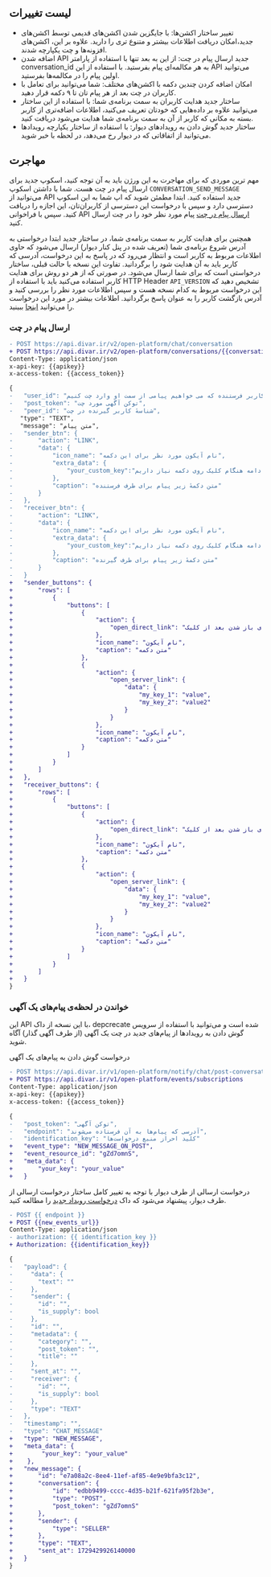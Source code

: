 ## لیست تغییرات
- تغییر ساختار اکشن‌ها:‌ با جایگزین شدن اکشن‌های قدیمی توسط اکشن‌های جدید،امکان دریافت اطلاعات بیشتر و متنوع تری را دارید. علاوه بر این، اکشن‌های افزونه‌ها و چت یکپارچه شدند.
 - اضافه شدن API جدید ارسال پیام در چت: از این به بعد تنها با استفاده از پارامتر conversation_id به هر مکالمه‌ای پیام بفرستید.  با استفاده از این API می‌توانید اولین پیام را در مکالمه‌ها بفرستید.
 - امکان اضافه کردن چندین دکمه با اکشن‌های مختلف: شما می‌توانید  برای تعامل با کاربران در چت بعد از هر پیام تان تا ۹ دکمه قرار دهید.
 - ساختار جدید هدایت کاربران به سمت برنامه‌ی شما: با استفاده از این ساختار می‌توانید علاوه بر داده‌هایی که خودتان تعریف می‌کنید، اطلاعات اضافه‌تری از کاربر بسته به مکانی که کاربر از آن به سمت برنامه‌ی شما هدایت می‌شود دریافت کنید.
 - ساختار جدید گوش دادن به رویداد‌های دیوار: با استفاده از ساختار یکپارچه رویدادها می‌توانید از اتفاقاتی که در دیوار رخ می‌دهد، در لحظه با خبر شوید.
   
## مهاجرت
مهم ترین موردی که برای مهاجرت به این ورژن باید به آن توجه کنید، اسکوپ جدید برای ارسال پیام در چت هست. شما با داشتن اسکوپ `CONVERSATION_SEND_MESSAGE` می‌توانید از API جدید استفاده کنید. ابتدا مطمئن شوید که اپ شما به این اسکوپ دسترسی دارد و سپس با درخواست این دسترسی از کاربران‌تان، این اجازه را دریافت کنید. سپس با فراخوانی API [ارسال پیام در چت](chat/send_message.md#درخواست-ارسال-پیام-در-چت) پیام مورد نظر خود را در چت ارسال کنید.

همچنین برای هدایت کاربر به سمت برنامه‌ی شما، در ساختار جدید ابتدا درخواستی به آدرس شروع برنامه‌ی شما (تعریف شده در پنل کنار دیوار) ارسال می‌شود که حاوی اطلاعات مربوط به کاربر است و انتظار می‌رود که در پاسخ به این درخواست، آدرسی  که کاربر باید به آن هدایت شود را برگردانید. تفاوت این نسخه‌ با حالت قبلی، ساختار درخواستی است که برای شما ارسال می‌شود. در صورتی که از هر دو روش برای هدایت کاربر استفاده می‌کنید باید با استفاده از HTTP Header `API_VERSION` تشخیص دهید که این درخواست مربوط به کدام نسخه هست و سپس اطلاعات مورد نظر را بررسی کنید و آدرس بازگشت کاربر را به عنوان پاسخ برگردانید. اطلاعات بیشتر در مورد این درخواست را می‌توانید [اینجا](/widgets/actions/open_server_link.md) ببینید.

### ارسال پیام در چت


 ```diff
- POST https://api.divar.ir/v2/open-platform/chat/conversation
+ POST https://api.divar.ir/v2/open-platform/conversations/{{conversation_id}}/messages
Content-Type: application/json
x-api-key: {{apikey}}
x-access-token: {{access_token}}

{
-   "user_id": "شناسهٔ کاربر فرستنده که می خواهیم پیامی از سمت او وارد چت کنیم",
-   "post_token": "توکن آگهی مورد چت",
-   "peer_id": "شناسهٔ کاربر گیرنده در چت",
    "type": "TEXT",
    "message": "متن پیام",
-   "sender_btn": {
-       "action": "LINK",
-       "data": {
-           "icon_name": "نام آیکون مورد نظر برای این دکمه",
-           "extra_data": {
-               "your_custom_key":"اطلاعاتی که در ادامه هنگام کلیک روی دکمه نیاز داریم"
-           },
-           "caption": "متن دکمهٔ زیر پیام برای طرف فرستنده"
-       }
-   },
-   "receiver_btn": {
-       "action": "LINK",
-       "data": {
-           "icon_name": "نام آیکون مورد نظر برای این دکمه",
-           "extra_data": {
-               "your_custom_key":"اطلاعاتی که در ادامه هنگام کلیک روی دکمه نیاز داریم"
-           },
-           "caption": "متن دکمهٔ زیر پیام برای طرف گیرنده"
-       }
-   }
+   "sender_buttons": {
+       "rows": [
+           {
+               "buttons": [
+                   {
+                       "action": {
+                           "open_direct_link": "آدرس مورد نظر برای باز شدن بعد از کلیک"
+                       },
+                       "icon_name": "نام آیکون",
+                       "caption": "متن دکمه"
+                   },
+                   {
+                       "action": {
+                           "open_server_link": {
+                               "data": {
+                                   "my_key_1": "value",
+                                   "my_key_2": "value2"
+                               }
+                           }
+                       },
+                       "icon_name": "نام آیکون",
+                       "caption": "متن دکمه"
+                   }
+               ]
+           }
+       ]
+   },
+   "receiver_buttons": {
+       "rows": [
+           {
+               "buttons": [
+                   {
+                       "action": {
+                           "open_direct_link": "آدرس مورد نظر برای باز شدن بعد از کلیک"
+                       },
+                       "icon_name": "نام آیکون",
+                       "caption": "متن دکمه"
+                   },
+                   {
+                       "action": {
+                           "open_server_link": {
+                               "data": {
+                                   "my_key_1": "value",
+                                   "my_key_2": "value2"
+                               }
+                           }
+                       },
+                       "icon_name": "نام آیکون",
+                       "caption": "متن دکمه"
+                   }
+               ]
+           }
+       ]
+   }
}
```

### خواندن در لحظه‌ی پیام‌های یک آگهی
این API با این نسخه از داک، depcrecate شده است و می‌توانید با استفاده از سرویس گوش دادن به رویدادها از پیام‌های جدید در چت یک آگهی (از طرف آگهی گذار) آگاه شوید.

درخواست گوش دادن به پیام‌های یک آگهی
```diff
- POST https://api.divar.ir/v1/open-platform/notify/chat/post-conversations
+ POST https://api.divar.ir/v1/open-platform/events/subscriptions
Content-Type: application/json
x-api-key: {{apikey}}
x-access-token: {{access_token}}

{
-   "post_token": "توکن آگهی",
-   "endpoint": "آدرسی که پیام‌ها به آن فرستاده می‌شوند",
-   "identification_key": "کلید احراز منبع درخواست‌ها"
+   "event_type": "NEW_MESSAGE_ON_POST",
+   "event_resource_id": "gZd7omnS",
+   "meta_data": {
+       "your_key": "your_value"
+   }
```

درخواست ارسالی از طرف دیوار
با توجه به تغییر کامل ساختار درخواست ارسالی از طرف دیوار، پیشنهاد می‌شود که داک [درخواست رویداد جدید](/events#درخواست-رویداد-جدید-ارسالی-از-سمت-دیوار) را مطالعه کنید.

```diff
- POST {{ endpoint }}
+ POST {{new_events_url}}
Content-Type: application/json
- authorization: {{ identification_key }}
+ Authorization: {{identification_key}}

{
-   "payload": {
-     "data": {
-       "text": ""
-     },
-     "sender": {
-       "id": "",
-       "is_supply": bool
-     },
-     "id": "",
-     "metadata": {
-       "category": "",
-       "post_token": "",
-       "title": ""
-     },
-     "sent_at": "",
-     "receiver": {
-       "id": "",
-       "is_supply": bool
-     },
-     "type": "TEXT"
-   },
-   "timestamp": "",
-   "type": "CHAT_MESSAGE"
+   "type": "NEW_MESSAGE",
+   "meta_data": {
+        "your_key": "your_value"
+    },
+   "new_message": {
+       "id": "e7a08a2c-8ee4-11ef-af85-4e9e9bfa3c12",
+       "conversation": {
+           "id": "edbb9499-cccc-4d35-b21f-621fa95f2b3e",
+           "type": "POST",
+           "post_token": "gZd7omnS"
+       },
+       "sender": {
+           "type": "SELLER"
+       },
+       "type": "TEXT",
+       "sent_at": 1729429926140000
+   }
}
```

